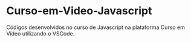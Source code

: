 # Curso-em-Video-Javascript
Códigos desenvolvidos no curso de Javascript na plataforma Curso em Vídeo utilizando o VSCode.
